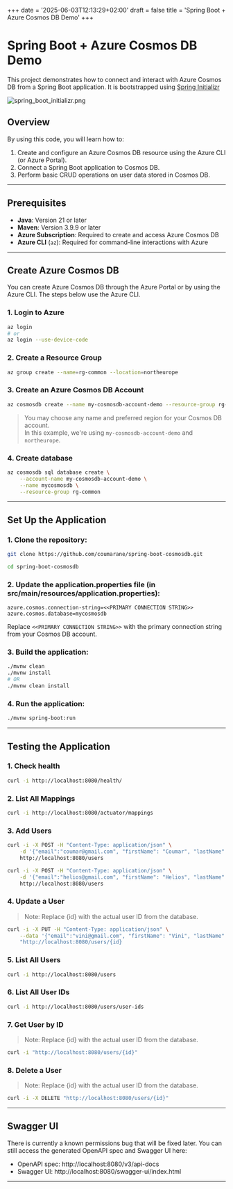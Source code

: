 
+++
date = '2025-06-03T12:13:29+02:00'
draft = false
title = 'Spring Boot + Azure Cosmos DB Demo'
+++

# Spring Boot + Azure Cosmos DB Demo

This project demonstrates how to connect and interact with Azure Cosmos DB from a Spring Boot application. 
It is bootstrapped using [Spring Initializr](https://start.spring.io/)

![spring_boot_initializr.png](images/spring_boot_initializr.png)

## Overview
By using this code, you will learn how to:

1. Create and configure an Azure Cosmos DB resource using the Azure CLI (or Azure Portal).
2. Connect a Spring Boot application to Cosmos DB.
3. Perform basic CRUD operations on user data stored in Cosmos DB.

---

## Prerequisites

- **Java**: Version 21 or later
- **Maven**: Version 3.9.9 or later
- **Azure Subscription**: Required to create and access Azure Cosmos DB
- **Azure CLI** (`az`): Required for command-line interactions with Azure

---
## Create Azure Cosmos DB

You can create Azure Cosmos DB through the Azure Portal or by using the Azure CLI. 
The steps below use the Azure CLI.

### 1. Login to Azure
```bash
az login
# or
az login --use-device-code
```

### 2. Create a Resource Group
```bash
az group create --name=rg-common --location=northeurope
```


### 3. Create an Azure Cosmos DB Account
```bash
az cosmosdb create --name my-cosmosdb-account-demo --resource-group rg-common
```
> You may choose any name and preferred region for your Cosmos DB account.  
> In this example, we're using `my-cosmosdb-account-demo` and `northeurope`.


### 4. Create database
```bash
az cosmosdb sql database create \
    --account-name my-cosmosdb-account-demo \
    --name mycosmosdb \
    --resource-group rg-common
```

---

## Set Up the Application
### 1. Clone the repository:

```bash
git clone https://github.com/coumarane/spring-boot-cosmosdb.git

cd spring-boot-cosmosdb
```
### 2. Update the application.properties file (in src/main/resources/application.properties):
```
azure.cosmos.connection-string=<<PRIMARY CONNECTION STRING>>
azure.cosmos.database=mycosmosdb
```

Replace `<<PRIMARY CONNECTION STRING>>` with the primary connection string from your Cosmos DB account.

### 3. Build the application:

```bash
./mvnw clean
./mvnw install
# OR 
./mvnw clean install
```

### 4. Run the application:
```bash
./mvnw spring-boot:run
```

---

## Testing the Application

### 1. Check health
```bash
curl -i http://localhost:8080/health/
```

### 2. List All Mappings
```bash
curl -i http://localhost:8080/actuator/mappings
```

### 3. Add Users
```bash
curl -i -X POST -H "Content-Type: application/json" \
    -d '{"email":"coumar@gmail.com", "firstName": "Coumar", "lastName": "COUPPANE", "city": "PARIS"}' \
    http://localhost:8080/users

curl -i -X POST -H "Content-Type: application/json" \
    -d '{"email":"helios@gmail.com", "firstName": "Helios", "lastName": "SUN", "city": "PONDICHERRY"}' \
    http://localhost:8080/users
```

### 4. Update a User
> Note: Replace {id} with the actual user ID from the database.
```bash
curl -i -X PUT -H "Content-Type: application/json" \
    --data '{"email":"vini@gmail.com", "firstName": "Vini", "lastName": "COUCOU", "city": "PARIS"}' \
    "http://localhost:8080/users/{id}
```

### 5. List All Users
```bash
curl -i http://localhost:8080/users
```

### 6. List All User IDs
```bash
curl -i http://localhost:8080/users/user-ids
```

### 7. Get User by ID
> Note: Replace {id} with the actual user ID from the database.
```bash
curl -i "http://localhost:8080/users/{id}"
```

### 8. Delete a User
> Note: Replace {id} with the actual user ID from the database.
```bash
curl -i -X DELETE "http://localhost:8080/users/{id}"
```

---

## Swagger UI
There is currently a known permissions bug that will be fixed later. 
You can still access the generated OpenAPI spec and Swagger UI here:
* OpenAPI spec: http://localhost:8080/v3/api-docs
* Swagger UI: http://localhost:8080/swagger-ui/index.html

---

